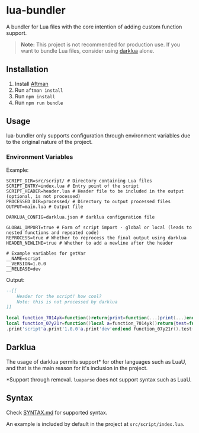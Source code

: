 # lua-bundler

A bundler for Lua files with the core intention of adding custom function support.

> **Note:** This project is not recommended for production use. If you want to bundle Lua files, consider using [darklua](https://darklua.com/) alone.

## Installation

1. Install [Aftman](https://github.com/LPGhatguy/aftman)
2. Run `aftman install`
3. Run `npm install`
4. Run `npm run bundle`

## Usage

lua-bundler only supports configuration through environment variables due to the original nature of the project.

### Environment Variables

Example:

```env
SCRIPT_DIR=src/script/ # Directory containing Lua files
SCRIPT_ENTRY=index.lua # Entry point of the script
SCRIPT_HEADER=header.lua # Header file to be included in the output (optional, is not processed)
PROCESSED_DIR=processed/ # Directory to output processed files
OUTPUT=main.lua # Output file

DARKLUA_CONFIG=darklua.json # darklua configuration file

GLOBAL_IMPORT=true # Form of script import - global or local (leads to nested functions and repeated code)
REPROCESS=true # Whether to reprocess the final output using darklua
HEADER_NEWLINE=true # Whether to add a newline after the header

# Example variables for getVar
__NAME=script
__VERSION=1.0.0
__RELEASE=dev
```

Output:

```lua
--[[
    Header for the script! how cool?
    Note: this is not processed by darklua
]]

local function_7014yk=function()return{print=function(...)print(...)end}end
local function_07y21r=function()local a=function_7014yk()return{test=function()a
.print'script'a.print'1.0.0'a.print'dev'end}end function_07y21r().test()
```

## Darklua

The usage of darklua permits support* for other languages such as LuaU, and that is the main reason for it's inclusion in the project.

*Support through removal. `luaparse` does not support syntax such as LuaU.

## Syntax

Check [SYNTAX.md](SYNTAX.md) for supported syntax.

An example is included by default in the project at `src/script/index.lua`.
